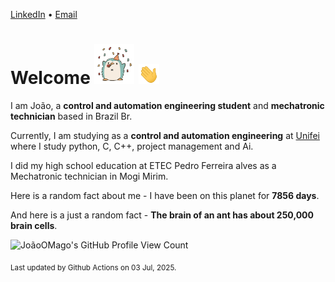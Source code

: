 [LinkedIn](https://www.linkedin.com/in/joão-pedro-gozzoli-b95641301/) &bull;
[Email](joaopedrogozzoli@gmail.com)

# Welcome <img src="happy.gif" height="64px" /> <img src="wave.gif" height="32px" />

I am João, a  **control and automation engineering student** and **mechatronic technician** based in Brazil Br.

Currently, I am studying as a **control and automation engineering** at [Unifei](https://unifei.edu.br) where I study python, C, C++, project management and Ai.

I did my high school education at ETEC Pedro Ferreira alves as a Mechatronic technician in Mogi Mirim.

Here is a random fact about me - I have been on this planet for **7856 days**.

And here is a just a random fact -  **The brain of an ant has about 250,000 brain cells**.

![JoãoOMago's GitHub Profile View Count](https://komarev.com/ghpvc/?username=JoaoOMago)

<sub>Last updated by Github Actions on 03 Jul, 2025.</sub>
